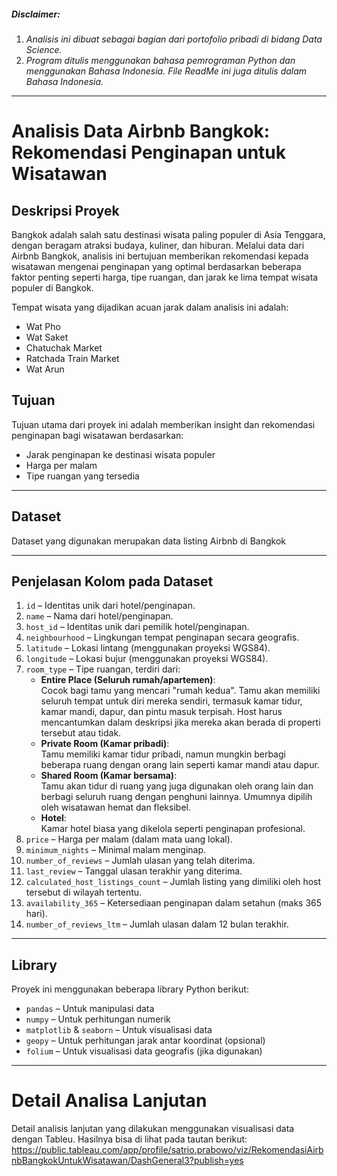 ##### *Disclaimer*:
1. *Analisis ini dibuat sebagai bagian dari portofolio pribadi di bidang Data Science.*
2. *Program ditulis menggunakan bahasa pemrograman Python dan menggunakan Bahasa Indonesia. File ReadMe ini juga ditulis dalam Bahasa Indonesia.*

---

# Analisis Data Airbnb Bangkok: Rekomendasi Penginapan untuk Wisatawan

## Deskripsi Proyek

Bangkok adalah salah satu destinasi wisata paling populer di Asia Tenggara, dengan beragam atraksi budaya, kuliner, dan hiburan. Melalui data dari Airbnb Bangkok, analisis ini bertujuan memberikan rekomendasi kepada wisatawan mengenai penginapan yang optimal berdasarkan beberapa faktor penting seperti harga, tipe ruangan, dan jarak ke lima tempat wisata populer di Bangkok.

Tempat wisata yang dijadikan acuan jarak dalam analisis ini adalah:
- Wat Pho  
- Wat Saket  
- Chatuchak Market  
- Ratchada Train Market  
- Wat Arun  

## Tujuan

Tujuan utama dari proyek ini adalah memberikan insight dan rekomendasi penginapan bagi wisatawan berdasarkan:
- Jarak penginapan ke destinasi wisata populer  
- Harga per malam  
- Tipe ruangan yang tersedia  

---

## Dataset

Dataset yang digunakan merupakan data listing Airbnb di Bangkok

---

## Penjelasan Kolom pada Dataset

1. `id` – Identitas unik dari hotel/penginapan.  
2. `name` – Nama dari hotel/penginapan.  
3. `host_id` – Identitas unik dari pemilik hotel/penginapan.  
4. `neighbourhood` – Lingkungan tempat penginapan secara geografis.  
5. `latitude` – Lokasi lintang (menggunakan proyeksi WGS84).  
6. `longitude` – Lokasi bujur (menggunakan proyeksi WGS84).  
7. `room_type` – Tipe ruangan, terdiri dari:
   - **Entire Place (Seluruh rumah/apartemen)**:  
     Cocok bagi tamu yang mencari "rumah kedua". Tamu akan memiliki seluruh tempat untuk diri mereka sendiri, termasuk kamar tidur, kamar mandi, dapur, dan pintu masuk terpisah. Host harus mencantumkan dalam deskripsi jika mereka akan berada di properti tersebut atau tidak.
   - **Private Room (Kamar pribadi)**:  
     Tamu memiliki kamar tidur pribadi, namun mungkin berbagi beberapa ruang dengan orang lain seperti kamar mandi atau dapur.
   - **Shared Room (Kamar bersama)**:  
     Tamu akan tidur di ruang yang juga digunakan oleh orang lain dan berbagi seluruh ruang dengan penghuni lainnya. Umumnya dipilih oleh wisatawan hemat dan fleksibel.
   - **Hotel**:  
     Kamar hotel biasa yang dikelola seperti penginapan profesional.
8. `price` – Harga per malam (dalam mata uang lokal).  
9. `minimum_nights` – Minimal malam menginap.  
10. `number_of_reviews` – Jumlah ulasan yang telah diterima.  
11. `last_review` – Tanggal ulasan terakhir yang diterima.  
12. `calculated_host_listings_count` – Jumlah listing yang dimiliki oleh host tersebut di wilayah tertentu.  
13. `availability_365` – Ketersediaan penginapan dalam setahun (maks 365 hari).  
14. `number_of_reviews_ltm` – Jumlah ulasan dalam 12 bulan terakhir.

---

## Library

Proyek ini menggunakan beberapa library Python berikut:

- `pandas` – Untuk manipulasi data  
- `numpy` – Untuk perhitungan numerik  
- `matplotlib` & `seaborn` – Untuk visualisasi data  
- `geopy` – Untuk perhitungan jarak antar koordinat (opsional)  
- `folium` – Untuk visualisasi data geografis (jika digunakan)

---
# Detail Analisa Lanjutan
Detail analisis lanjutan yang dilakukan menggunakan visualisasi data dengan Tableu. Hasilnya bisa di lihat pada tautan berikut: https://public.tableau.com/app/profile/satrio.prabowo/viz/RekomendasiAirbnbBangkokUntukWisatawan/DashGeneral3?publish=yes